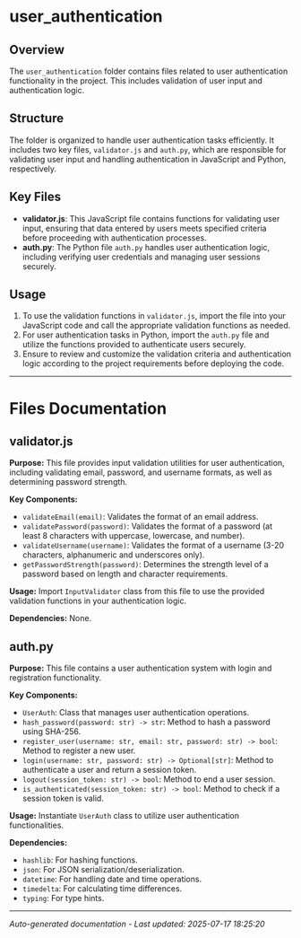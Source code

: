 # user_authentication

## Overview
The `user_authentication` folder contains files related to user authentication functionality in the project. This includes validation of user input and authentication logic.

## Structure
The folder is organized to handle user authentication tasks efficiently. It includes two key files, `validator.js` and `auth.py`, which are responsible for validating user input and handling authentication in JavaScript and Python, respectively.

## Key Files
- **validator.js**: This JavaScript file contains functions for validating user input, ensuring that data entered by users meets specified criteria before proceeding with authentication processes.
- **auth.py**: The Python file `auth.py` handles user authentication logic, including verifying user credentials and managing user sessions securely.

## Usage
1. To use the validation functions in `validator.js`, import the file into your JavaScript code and call the appropriate validation functions as needed.
2. For user authentication tasks in Python, import the `auth.py` file and utilize the functions provided to authenticate users securely.
3. Ensure to review and customize the validation criteria and authentication logic according to the project requirements before deploying the code.

---

# Files Documentation

## validator.js

**Purpose:** This file provides input validation utilities for user authentication, including validating email, password, and username formats, as well as determining password strength.

**Key Components:**
- `validateEmail(email)`: Validates the format of an email address.
- `validatePassword(password)`: Validates the format of a password (at least 8 characters with uppercase, lowercase, and number).
- `validateUsername(username)`: Validates the format of a username (3-20 characters, alphanumeric and underscores only).
- `getPasswordStrength(password)`: Determines the strength level of a password based on length and character requirements.

**Usage:** Import `InputValidator` class from this file to use the provided validation functions in your authentication logic.

**Dependencies:** None.

## auth.py

**Purpose:** This file contains a user authentication system with login and registration functionality.

**Key Components:**
- `UserAuth`: Class that manages user authentication operations.
- `hash_password(password: str) -> str`: Method to hash a password using SHA-256.
- `register_user(username: str, email: str, password: str) -> bool`: Method to register a new user.
- `login(username: str, password: str) -> Optional[str]`: Method to authenticate a user and return a session token.
- `logout(session_token: str) -> bool`: Method to end a user session.
- `is_authenticated(session_token: str) -> bool`: Method to check if a session token is valid.

**Usage:** Instantiate `UserAuth` class to utilize user authentication functionalities.

**Dependencies:**
- `hashlib`: For hashing functions.
- `json`: For JSON serialization/deserialization.
- `datetime`: For handling date and time operations.
- `timedelta`: For calculating time differences.
- `typing`: For type hints.

---
*Auto-generated documentation - Last updated: 2025-07-17 18:25:20*
